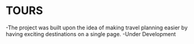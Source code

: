 # TOURS


-The project was built upon the idea of making travel planning easier by having exciting destinations on a single page.
-Under Development
